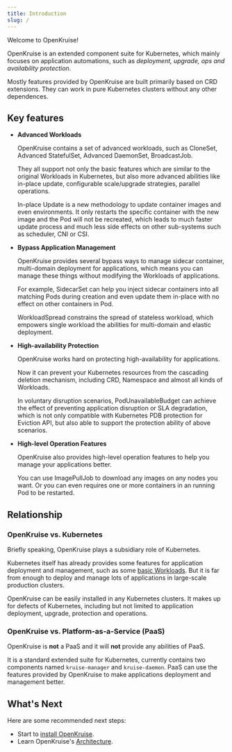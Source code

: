 ```yaml
---
title: Introduction
slug: /
---
```


Welcome to OpenKruise!

OpenKruise is an extended component suite for Kubernetes, which mainly focuses on application automations, such as *deployment, upgrade, ops and availability protection*.

Mostly features provided by OpenKruise are built primarily based on CRD extensions. They can work in pure Kubernetes clusters without any other dependences.

## Key features

- **Advanced Workloads**

    OpenKruise contains a set of advanced workloads, such as CloneSet, Advanced StatefulSet, Advanced DaemonSet, BroadcastJob.

    They all support not only the basic features which are similar to the original Workloads in Kubernetes, but also more advanced abilities like in-place update, configurable scale/upgrade strategies, parallel operations.

    In-place Update is a new methodology to update container images and even environments.
    It only restarts the specific container with the new image and the Pod will not be recreated, which leads to much faster update process and much less side effects on other sub-systems such as scheduler, CNI or CSI.

- **Bypass Application Management**

    OpenKruise provides several bypass ways to manage sidecar container, multi-domain deployment for applications, which means you can manage these things without modifying the Workloads of applications.

    For example, SidecarSet can help you inject sidecar containers into all matching Pods during creation and even update them in-place with no effect on other containers in Pod.

    WorkloadSpread constrains the spread of stateless workload, which empowers single workload the abilities for multi-domain and elastic deployment.

- **High-availability Protection**

    OpenKruise works hard on protecting high-availability for applications.

    Now it can prevent your Kubernetes resources from the cascading deletion mechanism, including CRD, Namespace and almost all kinds of Workloads.

    In voluntary disruption scenarios, PodUnavailableBudget can achieve the effect of preventing application disruption or SLA degradation, which is not only compatible with Kubernetes PDB protection for Eviction API, but also able to support the protection ability of above scenarios.

- **High-level Operation Features**

    OpenKruise also provides high-level operation features to help you manage your applications better.

    You can use ImagePullJob to download any images on any nodes you want. Or you can even requires one or more containers in an running Pod to be restarted.

## Relationship

### OpenKruise vs. Kubernetes

Briefly speaking, OpenKruise plays a subsidiary role of Kubernetes.

Kubernetes itself has already provides some features for application deployment and management, such as some [basic Workloads](https://kubernetes.io/docs/concepts/workloads/).
But it is far from enough to deploy and manage lots of applications in large-scale production clusters.

OpenKruise can be easily installed in any Kubernetes clusters.
It makes up for defects of Kubernetes, including but not limited to application deployment, upgrade, protection and operations.

### OpenKruise vs. Platform-as-a-Service (PaaS)

OpenKruise is **not** a PaaS and it will **not** provide any abilities of PaaS.

It is a standard extended suite for Kubernetes, currently contains two components named `kruise-manager` and `kruise-daemon`.
PaaS can use the features provided by OpenKruise to make applications deployment and management better.

## What's Next

Here are some recommended next steps:

- Start to [install OpenKruise](./installation).
- Learn OpenKruise's [Architecture](core-concepts/architecture).
